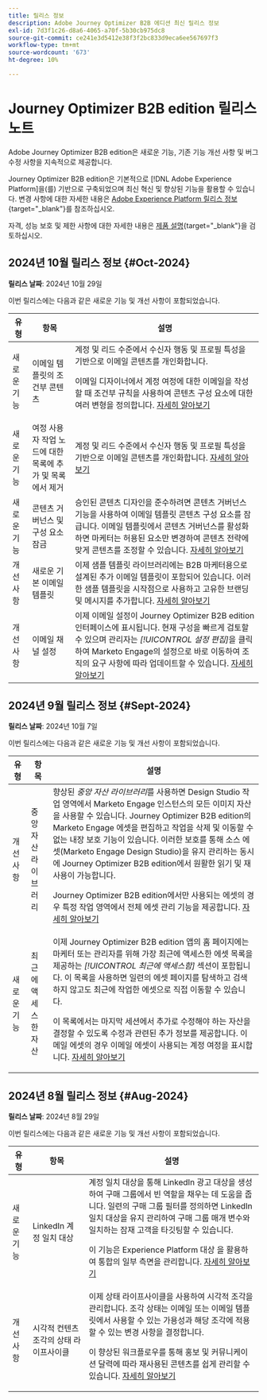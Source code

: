```yaml
---
title: 릴리스 정보
description: Adobe Journey Optimizer B2B 에디션 최신 릴리스 정보
exl-id: 7d3f1c26-d8a6-4065-a70f-5b30cb975dc8
source-git-commit: ce241e3d5412e38f3f2bc833d9eca6ee567697f3
workflow-type: tm+mt
source-wordcount: '673'
ht-degree: 10%

---
```


# Journey Optimizer B2B edition 릴리스 노트

Adobe Journey Optimizer B2B edition은 새로운 기능, 기존 기능 개선 사항 및 버그 수정 사항을 지속적으로 제공합니다.

Journey Optimizer B2B edition은 기본적으로 [!DNL Adobe Experience Platform]을(를) 기반으로 구축되었으며 최신 혁신 및 향상된 기능을 활용할 수 있습니다. 변경 사항에 대한 자세한 내용은 [Adobe Experience Platform 릴리스 정보](https://experienceleague.adobe.com/ko/docs/experience-platform/release-notes/latest){target="_blank"}를 참조하십시오.

자격, 성능 보호 및 제한 사항에 대한 자세한 내용은 [제품 설명](https://helpx.adobe.com/legal/product-descriptions/adobe-journey-optimizer-b2b.html){target="_blank"}을 검토하십시오.

## 2024년 10월 릴리스 정보 {#Oct-2024}

**릴리스 날짜**: 2024년 10월 29일

이번 릴리스에는 다음과 같은 새로운 기능 및 개선 사항이 포함되었습니다.

| 유형 | 항목 | 설명 |
| ---- | ---- | ----------- |
| 새로운 기능 | 이메일 템플릿의 조건부 콘텐츠 | 계정 및 리드 수준에서 수신자 행동 및 프로필 특성을 기반으로 이메일 콘텐츠를 개인화합니다. <p>이메일 디자이너에서 계정 여정에 대한 이메일을 작성할 때 조건부 규칙을 사용하여 콘텐츠 구성 요소에 대한 여러 변형을 정의합니다. <a href="../content/conditional-content.md">자세히 알아보기</a> |
| 새로운 기능 | 여정 사용자 작업 노드에 대한 목록에 추가 및 목록에서 제거 | 계정 및 리드 수준에서 수신자 행동 및 프로필 특성을 기반으로 이메일 콘텐츠를 개인화합니다. <a href="../journeys/journey-nodes.md#action-nodes">자세히 알아보기</a> |
| 새로운 기능 | 콘텐츠 거버넌스 및 구성 요소 잠금 | 승인된 콘텐츠 디자인을 준수하려면 콘텐츠 거버넌스 기능을 사용하여 이메일 템플릿 콘텐츠 구성 요소를 잠급니다. 이메일 템플릿에서 콘텐츠 거버넌스를 활성화하면 마케터는 허용된 요소만 변경하여 콘텐츠 전략에 맞게 콘텐츠를 조정할 수 있습니다. <a href="../content/template-content-governance.md">자세히 알아보기</a> |
| 개선 사항 | 새로운 기본 이메일 템플릿 | 이제 샘플 템플릿 라이브러리에는 B2B 마케터용으로 설계된 추가 이메일 템플릿이 포함되어 있습니다. 이러한 샘플 템플릿을 시작점으로 사용하고 고유한 브랜딩 및 메시지를 추가합니다. <a href="../content/email-templates.md#select-a-design-template">자세히 알아보기</a> |
| 개선 사항 | 이메일 채널 설정 | 이제 이메일 설정이 Journey Optimizer B2B edition 인터페이스에 표시됩니다. 현재 구성을 빠르게 검토할 수 있으며 관리자는 _[!UICONTROL 설정 편집]_&#x200B;을 클릭하여 Marketo Engage의 설정으로 바로 이동하여 조직의 요구 사항에 따라 업데이트할 수 있습니다. <a href="../admin/configure-channels-emails.md">자세히 알아보기</a> |

## 2024년 9월 릴리스 정보 {#Sept-2024}

**릴리스 날짜**: 2024년 10월 7일

이번 릴리스에는 다음과 같은 새로운 기능 및 개선 사항이 포함되었습니다.

| 유형 | 항목 | 설명 |
| ---- | ---- | ----------- |
| 개선 사항 | 중앙 자산 라이브러리 | 향상된 _중앙 자산 라이브러리_&#x200B;를 사용하면 Design Studio 작업 영역에서 Marketo Engage 인스턴스의 모든 이미지 자산을 사용할 수 있습니다. Journey Optimizer B2B edition의 Marketo Engage 에셋을 편집하고 작업을 삭제 및 이동할 수 없는 내장 보호 기능이 있습니다. 이러한 보호를 통해 소스 에셋(Marketo Engage Design Studio)을 유지 관리하는 동시에 Journey Optimizer B2B edition에서 원활한 읽기 및 재사용이 가능합니다.<p>Journey Optimizer B2B edition에서만 사용되는 에셋의 경우 특정 작업 영역에서 전체 에셋 관리 기능을 제공합니다. <a href="../content/marketo-engage-design-studio.md">자세히 알아보기</a> |
| 새로운 기능 | 최근에 액세스한 자산 | 이제 Journey Optimizer B2B edition 앱의 홈 페이지에는 마케터 또는 관리자를 위해 가장 최근에 액세스한 에셋 목록을 제공하는 _[!UICONTROL 최근에 액세스함]_ 섹션이 포함됩니다. 이 목록을 사용하면 일련의 에셋 페이지를 탐색하고 검색하지 않고도 최근에 작업한 에셋으로 직접 이동할 수 있습니다. <p>이 목록에서는 마지막 세션에서 추가로 수정해야 하는 자산을 결정할 수 있도록 수정과 관련된 추가 정보를 제공합니다. 이메일 에셋의 경우 이메일 에셋이 사용되는 계정 여정을 표시합니다. <a href="../home-page.md">자세히 알아보기</a> |

## 2024년 8월 릴리스 정보 {#Aug-2024}

**릴리스 날짜**: 2024년 8월 29일

이번 릴리스에는 다음과 같은 새로운 기능 및 개선 사항이 포함되었습니다.

| 유형 | 항목 | 설명 |
| ---- | ---- | ----------- |
| 새로운 기능 | LinkedIn 계정 일치 대상 | 계정 일치 대상을 통해 LinkedIn 광고 대상을 생성하여 구매 그룹에서 빈 역할을 채우는 데 도움을 줍니다. 일련의 구매 그룹 필터를 정의하면 LinkedIn 일치 대상을 유지 관리하여 구매 그룹 매개 변수와 일치하는 잠재 고객을 타깃팅할 수 있습니다. <p>이 기능은 Experience Platform 대상 을 활용하여 통합의 일부 측면을 관리합니다. <a href="../data/linkedin-account-matched-audiences.md">자세히 알아보기</a> |
| 개선 사항 | 시각적 컨텐츠 조각의 상태 라이프사이클 | 이제 상태 라이프사이클을 사용하여 시각적 조각을 관리합니다. 조각 상태는 이메일 또는 이메일 템플릿에서 사용할 수 있는 가용성과 해당 조각에 적용할 수 있는 변경 사항을 결정합니다. <p>이 향상된 워크플로우를 통해 홍보 및 커뮤니케이션 달력에 따라 재사용된 콘텐츠를 쉽게 관리할 수 있습니다. <a href="../content/fragments.md#fragment-status-and-lifecycle">자세히 알아보기</a> |
